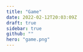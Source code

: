 ```yaml
---
title: "Game"
date: 2022-02-12T20:03:09Z
draft: true
sidebar: true
github: ""
hero: "game.png"
---
```

